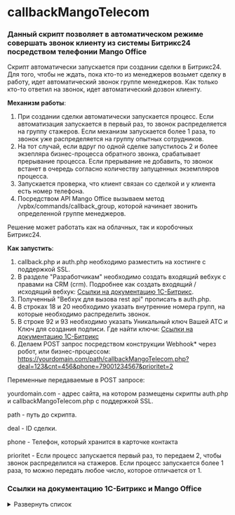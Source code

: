 # callbackMangoTelecom
### Данный скрипт позволяет в автоматическом режиме совершать звонок клиенту из системы Битрикс24 посредством телефонии Mango Office

Скрипт автоматически запускается при создании сделки в Битрикс24. Для того, чтобы не ждать, пока кто-то из менеджеров возьмет сделку в работу, идет автоматический звонок группе менеджеров. Как только кто-то ответил на звонок, идет автоматический дозвон клиенту. 

**Механизм работы**:

1. При создании сделки автоматически запускается процесс. Если автоматизация запускается в первый раз, то звонок распределяется на группу стажеров. Если механизм запускается более 1 раза, то звонок уже распределяется на группу опытных сотрудников.
2. На тот случай, если вдруг по одной сделке запустилось 2 и более экзепляра бизнес-процесса обратного звонка, срабатывает прерывание процесса. Если прерывание не добавить, то звонок встанет в очередь согласно количеству запущенных экземпляров процесса.
3. Запускается проверка, что клиент связан со сделкой и у клиента есть номер телефона.
4. Посредством API Mango Office вызываем метод /vpbx/commands/callback_group, которой начинает звонить определенной группе менеджеров.

Решение может работать как на облачных, так и коробочных Битрикс24. 

**Как запустить**:
1. callback.php и auth.php необходимо разместить на хостинге с поддержкой SSL.
2. В разделе "Разработчикам" необходимо создать входящий вебхук с правами на CRM (crm). Подробнее как создать входящий / исходящий вебхук: [Ссылки на документацию 1С-Битрикс](https://github.com/thnik911/callbackMangoTelecom/blob/main/README.md#%D1%81%D1%81%D1%8B%D0%BB%D0%BA%D0%B8-%D0%BD%D0%B0-%D0%B4%D0%BE%D0%BA%D1%83%D0%BC%D0%B5%D0%BD%D1%82%D0%B0%D1%86%D0%B8%D1%8E-1%D1%81-%D0%B1%D0%B8%D1%82%D1%80%D0%B8%D0%BA%D1%81-%D0%B8-mango-office).
3. Полученный "Вебхук для вызова rest api" прописать в auth.php.
4. В строках 18 и 20 необходимо указать внутренние номера групп, на которые необходимо распределить звонок.
5. В строке 92 и 93 необходимо указать Уникальный ключ Вашей АТС и Ключ для создания подписи. Где найти ключи: [Ссылки на документацию 1С-Битрикс](https://github.com/thnik911/callbackMangoTelecom/blob/main/README.md#%D1%81%D1%81%D1%8B%D0%BB%D0%BA%D0%B8-%D0%BD%D0%B0-%D0%B4%D0%BE%D0%BA%D1%83%D0%BC%D0%B5%D0%BD%D1%82%D0%B0%D1%86%D0%B8%D1%8E-1%D1%81-%D0%B1%D0%B8%D1%82%D1%80%D0%B8%D0%BA%D1%81-%D0%B8-mango-office)
6. Делаем POST запрос посредством конструкции Webhook* через робот, или бизнес-процессом: https://yourdomain.com/path/callbackMangoTelecom.php?deal=123&cnt=456&phone=79001234567&prioritet=2

Переменные передаваемые в POST запросе:

yourdomain.com - адрес сайта, на котором размещены скрипты auth.php и callbackMangoTelecom.php с поддержкой SSL.

path - путь до скрипта.

deal - ID сделки.

phone - Телефон, который хранится в карточке контакта

prioritet - Если процесс запускается первый раз, то передаем 2, чтобы звонок распределился на стажеров. Если процесс запускается более 1 раза, то можно передать любое число, которое отличается от 1.

### Ссылки на документацию 1С-Битрикс и Mango Office

<details><summary>Развернуть список</summary>

1. Действие Webhook внутри Бизнес-процесса / робота https://dev.1c-bitrix.ru/learning/course/index.php?COURSE_ID=57&LESSON_ID=8551
2. Как создать Webhook https://dev.1c-bitrix.ru/learning/course/index.php?COURSE_ID=99&LESSON_ID=8581&LESSON_PATH=8771.8583.8581
3. Документация по работе API Mango Office: https://www.mango-office.ru/upload/medialibrary/68c/MangoOffice_VPBX_API_v1.9.pdf
</details>
